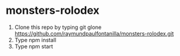 # monsters-rolodex

1. Clone this repo by typing git glone https://github.com/raymundpaulfontanilla/monsters-rolodex.git
2. Type npm install
3. Type npm start
